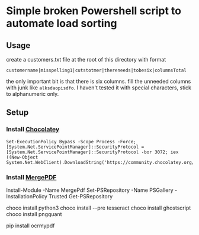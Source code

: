 # Simple broken Powershell script to automate load sorting
## Usage
create a customers.txt file at the root of this directory with format
```
customername|misspelling1|cutstotmer|thereneeds|tobesix|columnsTotal
```
the only important bit is that there is six columns. fill the unneeded columns with junk like `alksdaopisdfo`. I haven't tested it with special characters, stick to alphanumeric only.

## Setup
### Install [Chocolatey](https://chocolatey.org)

```
Set-ExecutionPolicy Bypass -Scope Process -Force; [System.Net.ServicePointManager]::SecurityProtocol = [System.Net.ServicePointManager]::SecurityProtocol -bor 3072; iex ((New-Object System.Net.WebClient).DownloadString('https://community.chocolatey.org/install.ps1'))
```
### Install [MergePDF](https://anthony-f-tannous.medium.com/merge-pdf-files-b02685a4f410)
Install-Module -Name MergePdf
Set-PSRepository -Name PSGallery -InstallationPolicy Trusted
Get-PSRepository  

choco install python3
choco install --pre tesseract
choco install ghostscript
choco install pngquant

pip install ocrmypdf